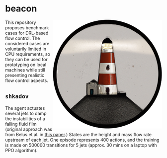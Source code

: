 # beacon

<p align="center">
  <img align="right" width="350" alt="logo" src="msc/logo.png">
</p>

This repository proposes benchmark cases for DRL-based flow control. The considered cases are voluntarily limited in CPU requirements, so they can be used for prototyping on local machines while still presenting realistic flow control aspects.

## `shkadov`

The agent actuates several jets to damp the instabilities of a falling fluid film (original approach was from Belus et al. in <a href="https://aip.scitation.org/doi/10.1063/1.5132378">this paper</a>.) States are the height and mass flow rate upstream of each jet. One episode represents 400 actions, and the training is made on 500000 transitions for 5 jets (approx. 30 mins on a laptop with PPO algorithm).

<p align="center">
  <img width="700" alt="" src="shkadov/save/shkadov.gif">
</p>
